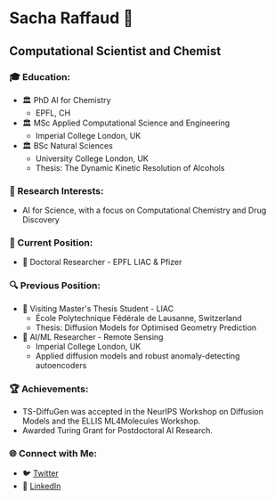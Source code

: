 # Sacha Raffaud 🚀
## Computational Scientist and Chemist

### 🎓 Education:
- 🏛️ PhD AI for Chemistry
  - EPFL, CH  
- 🏛️ MSc Applied Computational Science and Engineering
  - Imperial College London, UK
- 🏛️ BSc Natural Sciences
  - University College London, UK
  - Thesis: The Dynamic Kinetic Resolution of Alcohols

### 🔬 Research Interests:
- AI for Science, with a focus on Computational Chemistry and Drug Discovery

### 🚀 Current Position:
- 🏢 Doctoral Researcher - EPFL LIAC & Pfizer

### 🔍 Previous Position:
- 🏢 Visiting Master's Thesis Student - LIAC
  - École Polytechnique Fédérale de Lausanne, Switzerland
  - Thesis: Diffusion Models for Optimised Geometry Prediction
- 🏢 AI/ML Researcher - Remote Sensing
  - Imperial College London, UK
  - Applied diffusion models and robust anomaly-detecting autoencoders

### 🏆 Achievements:
- TS-DiffuGen was accepted in the NeurIPS Workshop on Diffusion Models and the ELLIS ML4Molecules Workshop.
- Awarded Turing Grant for Postdoctoral AI Research.

### 🌐 Connect with Me:
- 🐦 [Twitter](https://twitter.com/sacha_rfd)
- 🔗 [LinkedIn](https://www.linkedin.com/in/sacha-raffaud)
